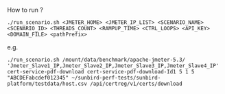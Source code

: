 How to run ?

```./run_scenario.sh <JMETER_HOME> <JMETER_IP_LIST> <SCENARIO_NAME> <SCENARIO_ID> <THREADS_COUNT> <RAMPUP_TIME> <CTRL_LOOPS> <API_KEY> <DOMAIN_FILE> <pathPrefix>```

e.g.

```./run_scenario.sh /mount/data/benchmark/apache-jmeter-5.3/ 'Jmeter_Slave1_IP,Jmeter_Slave2_IP,Jmeter_Slave3_IP,Jmeter_Slave4_IP' cert-service-pdf-download cert-service-pdf-download-Id1 5 1 5 "ABCDEFabcdef012345" ~/sunbird-perf-tests/sunbird-platform/testdata/host.csv /api/certreg/v1/certs/download```
